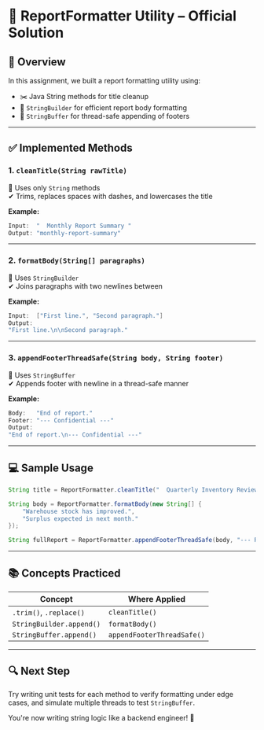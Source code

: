 # 📄 ReportFormatter Utility – Official Solution

## 🧩 Overview

In this assignment, we built a report formatting utility using:

- ✂️ Java String methods for title cleanup
- 🧱 `StringBuilder` for efficient report body formatting
- 🧱 `StringBuffer` for thread-safe appending of footers

---

## ✅ Implemented Methods

### 1. `cleanTitle(String rawTitle)`
📌 Uses only `String` methods  
✔ Trims, replaces spaces with dashes, and lowercases the title

**Example:**
```java
Input:  "  Monthly Report Summary "
Output: "monthly-report-summary"
```

---

### 2. `formatBody(String[] paragraphs)`
📌 Uses `StringBuilder`  
✔ Joins paragraphs with two newlines between

**Example:**
```java
Input:  ["First line.", "Second paragraph."]
Output:
"First line.\n\nSecond paragraph."
```

---

### 3. `appendFooterThreadSafe(String body, String footer)`
📌 Uses `StringBuffer`  
✔ Appends footer with newline in a thread-safe manner

**Example:**
```java
Body:   "End of report."
Footer: "--- Confidential ---"
Output:
"End of report.\n--- Confidential ---"
```

---

## 💻 Sample Usage

```java
String title = ReportFormatter.cleanTitle("  Quarterly Inventory Review  ");

String body = ReportFormatter.formatBody(new String[] {
    "Warehouse stock has improved.",
    "Surplus expected in next month."
});

String fullReport = ReportFormatter.appendFooterThreadSafe(body, "--- Reviewed by Ops ---");
```

---

## 📚 Concepts Practiced

| Concept                  | Where Applied                  |
|--------------------------|--------------------------------|
| `.trim()`, `.replace()`  | `cleanTitle()`                |
| `StringBuilder.append()` | `formatBody()`                |
| `StringBuffer.append()`  | `appendFooterThreadSafe()`    |

---

## 🔍 Next Step

Try writing unit tests for each method to verify formatting under edge cases, and simulate multiple threads to test `StringBuffer`.

You're now writing string logic like a backend engineer! 🚀

